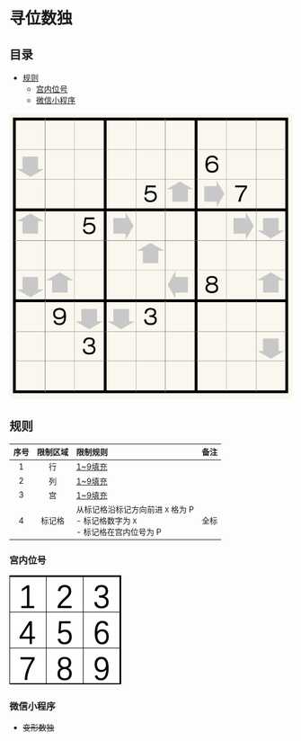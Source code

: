 # 寻位数独
<!-- START doctoc generated TOC please keep comment here to allow auto update -->
<!-- DON'T EDIT THIS SECTION, INSTEAD RE-RUN doctoc TO UPDATE -->
## 目录

- [规则](#%E8%A7%84%E5%88%99)
  - [宫内位号](#%E5%AE%AB%E5%86%85%E4%BD%8D%E5%8F%B7)
  - [微信小程序](#%E5%BE%AE%E4%BF%A1%E5%B0%8F%E7%A8%8B%E5%BA%8F)

<!-- END doctoc generated TOC please keep comment here to allow auto update -->

![题](../../../../../images/sudoku/寻位数独.png)

## 规则

| 序号 | 限制区域 | 限制规则 | 备注 |
| :---: | :---: | :--- | :---: |
| 1 | 行 | [1~9填充] | |
| 2 | 列 | [1~9填充] | |
| 3 | 宫 | [1~9填充] | |
| 4 | 标记格 | 从标记格沿标记方向前进 `X` 格为 P<br/>- 标记格数字为 `X`<br/>- 标记格在宫内位号为 P  | 全标 |

### 宫内位号

![宫内位号](../../../../../images/position/宫内位号.png)

### 微信小程序

- ~~变形数独~~

[1~9填充]: ../../../../../rules.md#1to9填充

